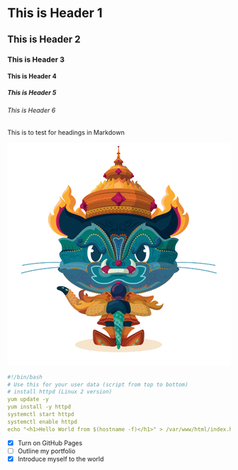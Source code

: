 # This is Header 1
## This is Header 2
### This is Header 3
#### This is Header 4
##### This is Header 5
###### This is Header 6

This is to test for headings in Markdown


![Image of Yaktocat](https://github.com/sileola/images/blob/main/markdown-image.png?raw=true 'Image of Yaktocat')

``` yaml
#!/bin/bash
# Use this for your user data (script from top to bottom)
# install httpd (Linux 2 version)
yum update -y
yum install -y httpd
systemctl start httpd
systemctl enable httpd
echo "<h1>Hello World from $(hostname -f)</h1>" > /var/www/html/index.html
```


- [X] Turn on GitHub Pages
- [ ] Outline my portfolio
- [X] Introduce myself to the world

